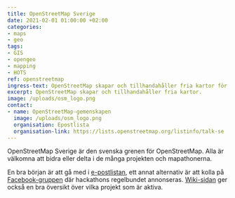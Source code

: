 ```yaml
---
title: OpenStreetMap Sverige
date: 2021-02-01 01:00:00 +02:00
categories:
- maps
- geo
tags:
- GIS
- opengeo
- mapping
- HOTS
ref: openstreetmap
ingress-text: OpenStreetMap skapar och tillhandahåller fria kartor för fri användning.
excerpt: OpenStreetMap skapar och tillhandahåller fria kartor.
image: /uploads/osm_logo.png
contact:
- name: OpenStreetMap-gemenskapen
  image: /uploads/osm_logo.png
  organisation: Epostlista
  organisation-link: https://lists.openstreetmap.org/listinfo/talk-se
---
```


OpenStreetMap Sverige är den svenska grenen för OpenStreetMap. Alla är välkomna att bidra eller delta i de många projekten och mapathonerna.

En bra början är att gå med i [e-postlistan](https://lists.openstreetmap.org/listinfo/talk-se), ett annat alternativ är att kolla på [Facebook-gruppen](https://www.facebook.com/groups/osmsweden/) där hackathons regelbundet annonseras. [Wiki-sidan](https://wiki.openstreetmap.org/wiki/Sweden#Aktuella_projekt) ger också en bra översikt över vilka projekt som är aktiva.
